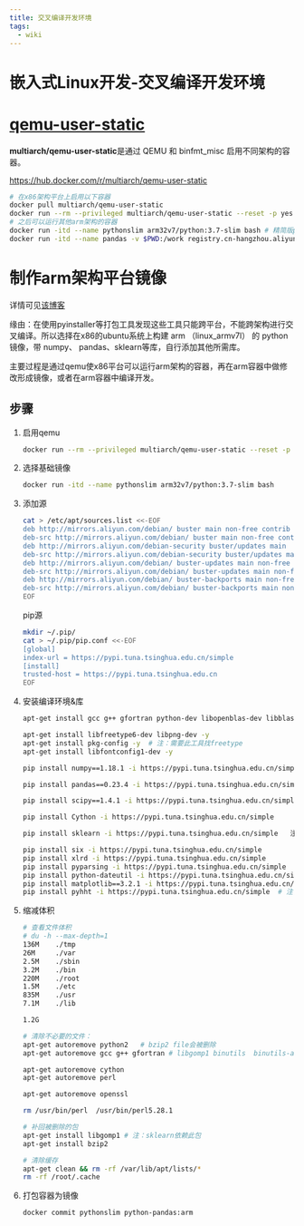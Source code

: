 ```yaml
---
title: 交叉编译开发环境
tags:
  - wiki
---
```


# 嵌入式Linux开发-交叉编译开发环境

# [qemu-user-static](https://github.com/multiarch/qemu-user-static)

**multiarch/qemu-user-static**是通过 QEMU 和 binfmt_misc 启用不同架构的容器。

https://hub.docker.com/r/multiarch/qemu-user-static

```bash
# 在x86架构平台上启用以下容器
docker pull multiarch/qemu-user-static
docker run --rm --privileged multiarch/qemu-user-static --reset -p yes
# 之后可以运行其他arm架构的容器
docker run -itd --name pythonslim arm32v7/python:3.7-slim bash # 精简版python
docker run -itd --name pandas -v $PWD:/work registry.cn-hangzhou.aliyuncs.com/latelee/python-pandas:arm bash # 某博主制作的pandas环境容器
```

# 制作arm架构平台镜像

详情可见[该博客](https://blog.csdn.net/subfate/article/details/106821751)

缘由：在使用pyinstaller等打包工具发现这些工具只能跨平台，不能跨架构进行交叉编译。所以选择在x86的ubuntu系统上构建 arm （linux_armv7l） 的 python 镜像，带 numpy、 pandas、sklearn等库，自行添加其他所需库。

主要过程是通过qemu使x86平台可以运行arm架构的容器，再在arm容器中做修改形成镜像，或者在arm容器中编译开发。

## 步骤

1. 启用qemu

   ```bash
   docker run --rm --privileged multiarch/qemu-user-static --reset -p yes
   ```

2. 选择基础镜像

   ```bash
   docker run -itd --name pythonslim arm32v7/python:3.7-slim bash
   ```

3. 添加源

   ```bash
   cat > /etc/apt/sources.list <<-EOF
   deb http://mirrors.aliyun.com/debian/ buster main non-free contrib
   deb-src http://mirrors.aliyun.com/debian/ buster main non-free contrib
   deb http://mirrors.aliyun.com/debian-security buster/updates main
   deb-src http://mirrors.aliyun.com/debian-security buster/updates main
   deb http://mirrors.aliyun.com/debian/ buster-updates main non-free contrib
   deb-src http://mirrors.aliyun.com/debian/ buster-updates main non-free contrib
   deb http://mirrors.aliyun.com/debian/ buster-backports main non-free contrib
   deb-src http://mirrors.aliyun.com/debian/ buster-backports main non-free contrib
   EOF
   ```

   pip源

   ```bash
   mkdir ~/.pip/
   cat > ~/.pip/pip.conf <<-EOF
   [global]
   index-url = https://pypi.tuna.tsinghua.edu.cn/simple
   [install]
   trusted-host = https://pypi.tuna.tsinghua.edu.cn
   EOF
   ```

4. 安装编译环境&库

   ```bash
   apt-get install gcc g++ gfortran python-dev libopenblas-dev libblas-dev liblapack-dev cython -y
   
   apt-get install libfreetype6-dev libpng-dev -y
   apt-get install pkg-config -y  # 注：需要此工具找freetype
   apt-get install libfontconfig1-dev -y
   
   pip install numpy==1.18.1 -i https://pypi.tuna.tsinghua.edu.cn/simple
   
   pip install pandas==0.23.4 -i https://pypi.tuna.tsinghua.edu.cn/simple
   
   pip install scipy==1.4.1 -i https://pypi.tuna.tsinghua.edu.cn/simple
   
   pip install Cython -i https://pypi.tuna.tsinghua.edu.cn/simple
   
   pip install sklearn -i https://pypi.tuna.tsinghua.edu.cn/simple   注：依赖scipy Cython
   
   pip install six -i https://pypi.tuna.tsinghua.edu.cn/simple
   pip install xlrd -i https://pypi.tuna.tsinghua.edu.cn/simple
   pip install pyparsing -i https://pypi.tuna.tsinghua.edu.cn/simple
   pip install python-dateutil -i https://pypi.tuna.tsinghua.edu.cn/simple
   pip install matplotlib==3.2.1 -i https://pypi.tuna.tsinghua.edu.cn/simple  # 注：要freetype，先不安装
   pip install pyhht -i https://pypi.tuna.tsinghua.edu.cn/simple  # 注：需要 scipy、matplotlib
   ```

5. 缩减体积

   ```bash
   # 查看文件体积
   # du -h --max-depth=1
   136M    ./tmp
   26M     ./var
   2.5M    ./sbin
   3.2M    ./bin
   220M    ./root
   1.5M    ./etc
   835M    ./usr
   7.1M    ./lib
   
   1.2G  
   ```

   ```bash
   # 清除不必要的文件：
   apt-get autoremove python2   # bzip2 file会被删除
   apt-get autoremove gcc g++ gfortran # libgomp1 binutils  binutils-arm-linux-gnueabihf 会被删除
   
   apt-get autoremove cython
   apt-get autoremove perl
   
   apt-get autoremove openssl
   
   rm /usr/bin/perl  /usr/bin/perl5.28.1
   
   # 补回被删除的包
   apt-get install libgomp1 # 注：sklearn依赖此包
   apt-get install bzip2
   
   # 清除缓存
   apt-get clean && rm -rf /var/lib/apt/lists/*
   rm -rf /root/.cache
   ```

6. 打包容器为镜像

   ```bash
   docker commit pythonslim python-pandas:arm
   ```
